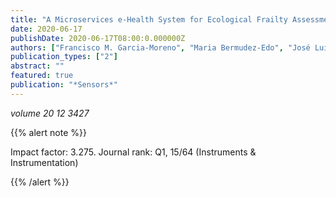```yaml
---
title: "A Microservices e-Health System for Ecological Frailty Assessment Using Wearables"
date: 2020-06-17
publishDate: 2020-06-17T08:00:0.000000Z
authors: ["Francisco M. Garcia-Moreno", "Maria Bermudez-Edo", "José Luis Garrido", "Estefanía Rodríguez-García", "José Manuel Pérez-Mármol", "María José Rodríguez-Fórtiz"]
publication_types: ["2"]
abstract: ""
featured: true
publication: "*Sensors*"
---
```


_volume 20 12 3427_


{{% alert note %}}

Impact factor: 3.275. Journal rank: Q1, 15/64 (Instruments & Instrumentation)

{{% /alert %}}

